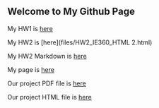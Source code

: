 ## Welcome to My Github Page
My HW1 is [here](files/IE360-HW1.html)

My HW2 is [here](files/HW2_IE360_HTML 2.html)

My HW2 Markdown is [here](files/IE360_HW2.Rmd)

My page is [here](https://bu-ie-360.github.io/spring22-gozdeaygun/)

Our project PDF file is [here](files/IE360_PROJECT_REPORT.pdf)

Our project HTML file is [here](files/IE360_PROJECT_REPORT_Final.html)
